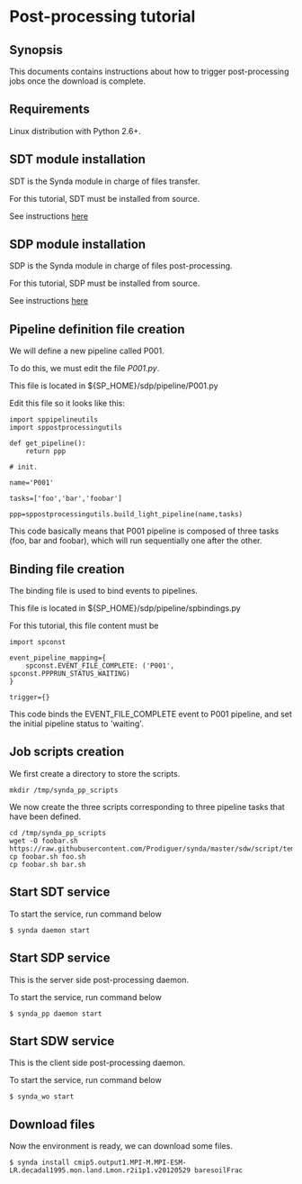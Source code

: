 # Post-processing tutorial

## Synopsis

This documents contains instructions about how to trigger post-processing jobs once the download is complete.

## Requirements

Linux distribution with Python 2.6+.

## SDT module installation

SDT is the Synda module in charge of files transfer.

For this tutorial, SDT must be installed from source.

See instructions [here](https://github.com/Prodiguer/synda/blob/master/sdt/doc/src_install.md)

## SDP module installation

SDP is the Synda module in charge of files post-processing.

For this tutorial, SDP must be installed from source.

See instructions [here](https://github.com/Prodiguer/synda/blob/master/sdp/doc/src_install.md)

## Pipeline definition file creation

We will define a new pipeline called P001.

To do this, we must edit the file *P001.py*.

This file is located in ${SP_HOME}/sdp/pipeline/P001.py

Edit this file so it looks like this:

    import sppipelineutils
    import sppostprocessingutils

    def get_pipeline():
        return ppp

    # init.

    name='P001'

    tasks=['foo','bar','foobar']

    ppp=sppostprocessingutils.build_light_pipeline(name,tasks)

This code basically means that P001 pipeline is composed of three tasks (foo,
bar and foobar), which will run sequentially one after the other.

## Binding file creation

The binding file is used to bind events to pipelines.

This file is located in ${SP_HOME}/sdp/pipeline/spbindings.py

For this tutorial, this file content must be

    import spconst

    event_pipeline_mapping={
        spconst.EVENT_FILE_COMPLETE: ('P001', spconst.PPPRUN_STATUS_WAITING)
    }

    trigger={}

This code binds the EVENT_FILE_COMPLETE event to P001 pipeline, and set the
initial pipeline status to 'waiting'.

## Job scripts creation

We first create a directory to store the scripts.

    mkdir /tmp/synda_pp_scripts

We now create the three scripts corresponding to three pipeline tasks
that have been defined.

    cd /tmp/synda_pp_scripts
    wget -O foobar.sh https://raw.githubusercontent.com/Prodiguer/synda/master/sdw/script/template.sh
    cp foobar.sh foo.sh
    cp foobar.sh bar.sh

## Start SDT service

To start the service, run command below

    $ synda daemon start

## Start SDP service

This is the server side post-processing daemon.

To start the service, run command below

    $ synda_pp daemon start

## Start SDW service

This is the client side post-processing daemon.

To start the service, run command below

    $ synda_wo start

## Download files

Now the environment is ready, we can download some files.

    $ synda install cmip5.output1.MPI-M.MPI-ESM-LR.decadal1995.mon.land.Lmon.r2i1p1.v20120529 baresoilFrac
